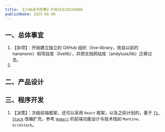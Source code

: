 ```yaml
---
title: 【🧚‍♂️逍遥书院📚】开发日志20250606
publishDate: 2025-06-06
---
```


## 一、总体事宜

1. 【杂项】：开始建立独立的 GitHub 组织（live-library，改自以前的nananono）和项目库（livelib），并把文档网站库（andyluss/lib）迁移过去。
2.

## 二、产品设计


## 三、程序开发

1. 【决策】：次级前端框架，还可以采用 `React` 框架，以及之前计划的，基于 [`T3 Stack`](https://create.t3.gg) 改编扩充，参考 [`Homarr`](https://homarr.dev) 的前端功能设计与技术栈如 `Mantine`、`Gridstack`。

